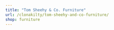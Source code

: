 ```yaml
---
title: "Tom Sheehy & Co. Furniture"
url: /clonakilty/tom-sheehy-and-co-furniture/
shop: furniture
---
```

